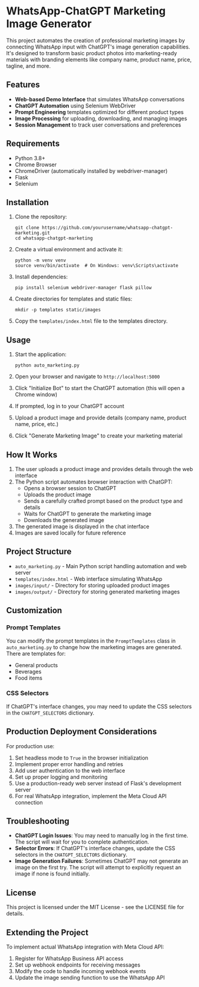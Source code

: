 # WhatsApp-ChatGPT Marketing Image Generator

This project automates the creation of professional marketing images by connecting WhatsApp input with ChatGPT's image generation capabilities. It's designed to transform basic product photos into marketing-ready materials with branding elements like company name, product name, price, tagline, and more.

## Features

- **Web-based Demo Interface** that simulates WhatsApp conversations
- **ChatGPT Automation** using Selenium WebDriver
- **Prompt Engineering** templates optimized for different product types
- **Image Processing** for uploading, downloading, and managing images
- **Session Management** to track user conversations and preferences

## Requirements

- Python 3.8+
- Chrome Browser
- ChromeDriver (automatically installed by webdriver-manager)
- Flask
- Selenium

## Installation

1. Clone the repository:
   ```
   git clone https://github.com/yourusername/whatsapp-chatgpt-marketing.git
   cd whatsapp-chatgpt-marketing
   ```

2. Create a virtual environment and activate it:
   ```
   python -m venv venv
   source venv/bin/activate  # On Windows: venv\Scripts\activate
   ```

3. Install dependencies:
   ```
   pip install selenium webdriver-manager flask pillow
   ```

4. Create directories for templates and static files:
   ```
   mkdir -p templates static/images
   ```

5. Copy the `templates/index.html` file to the templates directory.

## Usage

1. Start the application:
   ```
   python auto_marketing.py
   ```

2. Open your browser and navigate to `http://localhost:5000`

3. Click "Initialize Bot" to start the ChatGPT automation (this will open a Chrome window)

4. If prompted, log in to your ChatGPT account

5. Upload a product image and provide details (company name, product name, price, etc.)

6. Click "Generate Marketing Image" to create your marketing material

## How It Works

1. The user uploads a product image and provides details through the web interface
2. The Python script automates browser interaction with ChatGPT:
   - Opens a browser session to ChatGPT
   - Uploads the product image
   - Sends a carefully crafted prompt based on the product type and details
   - Waits for ChatGPT to generate the marketing image
   - Downloads the generated image
3. The generated image is displayed in the chat interface
4. Images are saved locally for future reference

## Project Structure

- `auto_marketing.py` - Main Python script handling automation and web server
- `templates/index.html` - Web interface simulating WhatsApp
- `images/input/` - Directory for storing uploaded product images
- `images/output/` - Directory for storing generated marketing images

## Customization

### Prompt Templates

You can modify the prompt templates in the `PromptTemplates` class in `auto_marketing.py` to change how the marketing images are generated. There are templates for:
- General products
- Beverages
- Food items

### CSS Selectors

If ChatGPT's interface changes, you may need to update the CSS selectors in the `CHATGPT_SELECTORS` dictionary.

## Production Deployment Considerations

For production use:
1. Set headless mode to `True` in the browser initialization
2. Implement proper error handling and retries
3. Add user authentication to the web interface
4. Set up proper logging and monitoring
5. Use a production-ready web server instead of Flask's development server
6. For real WhatsApp integration, implement the Meta Cloud API connection

## Troubleshooting

- **ChatGPT Login Issues**: You may need to manually log in the first time. The script will wait for you to complete authentication.
- **Selector Errors**: If ChatGPT's interface changes, update the CSS selectors in the `CHATGPT_SELECTORS` dictionary.
- **Image Generation Failures**: Sometimes ChatGPT may not generate an image on the first try. The script will attempt to explicitly request an image if none is found initially.

## License

This project is licensed under the MIT License - see the LICENSE file for details.

## Extending the Project

To implement actual WhatsApp integration with Meta Cloud API:
1. Register for WhatsApp Business API access
2. Set up webhook endpoints for receiving messages
3. Modify the code to handle incoming webhook events
4. Update the image sending function to use the WhatsApp API